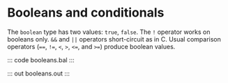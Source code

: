 # Booleans and conditionals

The `boolean` type has two values: `true`, `false`. The `!` operator works on booleans only.  `&&` and `||` operators short-circuit as in C. Usual comparison operators (`==`, `!=`, `<`, `>`, `<=`, and `>=`) produce boolean values.

::: code booleans.bal :::

::: out booleans.out :::